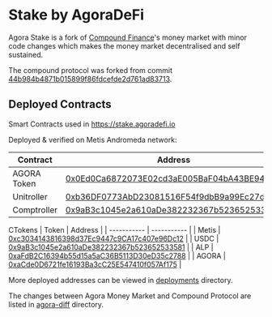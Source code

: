 # Stake by AgoraDeFi

Agora Stake is a fork of [Compound Finance](https://compound.finance)'s money market with minor code changes which makes the money market decentralised and self sustained.

The compound protocol was forked from commit [44b984b4871b015899f86fdcefde2d761ad83713](https://github.com/compound-finance/compound-protocol/tree/44b984b4871b015899f86fdcefde2d761ad83713).

## Deployed Contracts

Smart Contracts used in https://stake.agoradefi.io

Deployed & verified on Metis Andromeda network:

| Contract      | Address |
| ----------- | ----------- |
| AGORA Token      | [0x0Ed0Ca6872073E02cd3aE005BaF04bA43BE947fA](https://andromeda-explorer.metis.io/address/0x0Ed0Ca6872073E02cd3aE005BaF04bA43BE947fA/contracts)       |
| Unitroller      | [0xb36DF0773AbD23081516F54f9dbB9a99Ec27dbB0](https://andromeda-explorer.metis.io/address/0xb36DF0773AbD23081516F54f9dbB9a99Ec27dbB0/contracts)       |
| Comptroller      | [0x9aB3c1045e2a610aDe382232367b523652533581](https://andromeda-explorer.metis.io/address/0x9aB3c1045e2a610aDe382232367b523652533581/contracts)       |


CTokens
| Token      | Address |
| ----------- | ----------- |
| Metis      | [0xc3034143816398d37Ec9447c9CA17c407e96Dc12](https://andromeda-explorer.metis.io/address/0xc3034143816398d37Ec9447c9CA17c407e96Dc12/contracts)       |
| USDC      | [0x9aB3c1045e2a610aDe382232367b523652533581](https://andromeda-explorer.metis.io/address/0x9aB3c1045e2a610aDe382232367b523652533581/contracts)       |
| ALP      | [0xaFdB2C16394b55d15a5aC36B5113D30eD35c2788](https://andromeda-explorer.metis.io/address/0xaFdB2C16394b55d15a5aC36B5113D30eD35c2788/contracts)       |
| AGORA      | [0xaCde0D6721fe16193Ba3cC25E547410f057Af175](https://andromeda-explorer.metis.io/address/0xaCde0D6721fe16193Ba3cC25E547410f057Af175/contracts)       |

More deployed addresses can be viewed in [deployments](deployments/) directory.

The changes between Agora Money Market and Compound Protocol are listed in [agora-diff](agora-diff/) directory.